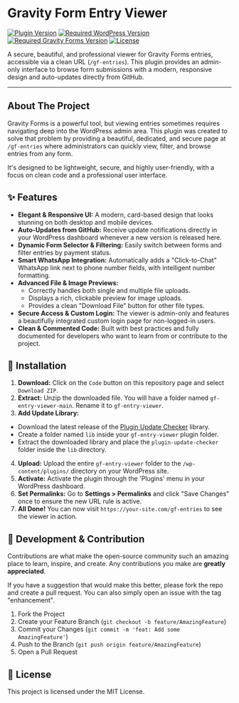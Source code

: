 # Gravity Form Entry Viewer

[![Plugin Version](https://img.shields.io/badge/Version-1.1.1-blue.svg)](https://github.com/alikalbasi/gf-entry-viewer)
[![Required WordPress Version](https://img.shields.io/badge/WordPress-5.5%2B-orange.svg)](https://wordpress.org/download/)
[![Required Gravity Forms Version](https://img.shields.io/badge/Gravity%20Forms-2.5%2B-red.svg)](https://www.gravityforms.com)
[![License](https://img.shields.io/badge/License-MIT-green.svg)](https://opensource.org/licenses/MIT)

A secure, beautiful, and professional viewer for Gravity Forms entries, accessible via a clean URL (`/gf-entries`). This plugin provides an admin-only interface to browse form submissions with a modern, responsive design and auto-updates directly from GitHub.

---

## About The Project

Gravity Forms is a powerful tool, but viewing entries sometimes requires navigating deep into the WordPress admin area. This plugin was created to solve that problem by providing a beautiful, dedicated, and secure page at `/gf-entries` where administrators can quickly view, filter, and browse entries from any form.

It's designed to be lightweight, secure, and highly user-friendly, with a focus on clean code and a professional user interface.

## ✨ Features

- **Elegant & Responsive UI:** A modern, card-based design that looks stunning on both desktop and mobile devices.
- **Auto-Updates from GitHub:** Receive update notifications directly in your WordPress dashboard whenever a new version is released here.
- **Dynamic Form Selector & Filtering:** Easily switch between forms and filter entries by payment status.
- **Smart WhatsApp Integration:** Automatically adds a "Click-to-Chat" WhatsApp link next to phone number fields, with intelligent number formatting.
- **Advanced File & Image Previews:**
  - Correctly handles both single and multiple file uploads.
  - Displays a rich, clickable preview for image uploads.
  - Provides a clean "Download File" button for other file types.
- **Secure Access & Custom Login:** The viewer is admin-only and features a beautifully integrated custom login page for non-logged-in users.
- **Clean & Commented Code:** Built with best practices and fully documented for developers who want to learn from or contribute to the project.

## 🚀 Installation

1.  **Download:** Click on the `Code` button on this repository page and select `Download ZIP`.
2.  **Extract:** Unzip the downloaded file. You will have a folder named `gf-entry-viewer-main`. Rename it to `gf-entry-viewer`.
3.  **Add Update Library:**
  - Download the latest release of the [Plugin Update Checker](https://github.com/YahnisElsts/plugin-update-checker/releases/latest) library.
  - Create a folder named `lib` inside your `gf-entry-viewer` plugin folder.
  - Extract the downloaded library and place the `plugin-update-checker` folder inside the `lib` directory.
4.  **Upload:** Upload the entire `gf-entry-viewer` folder to the `/wp-content/plugins/` directory on your WordPress site.
5.  **Activate:** Activate the plugin through the 'Plugins' menu in your WordPress dashboard.
6.  **Set Permalinks:** Go to **Settings > Permalinks** and click "Save Changes" once to ensure the new URL rule is active.
7.  **All Done!** You can now visit `https://your-site.com/gf-entries` to see the viewer in action.

## 🔧 Development & Contribution

Contributions are what make the open-source community such an amazing place to learn, inspire, and create. Any contributions you make are **greatly appreciated**.

If you have a suggestion that would make this better, please fork the repo and create a pull request. You can also simply open an issue with the tag "enhancement".

1.  Fork the Project
2.  Create your Feature Branch (`git checkout -b feature/AmazingFeature`)
3.  Commit your Changes (`git commit -m 'feat: Add some AmazingFeature'`)
4.  Push to the Branch (`git push origin feature/AmazingFeature`)
5.  Open a Pull Request

## 📄 License

This project is licensed under the MIT License.
